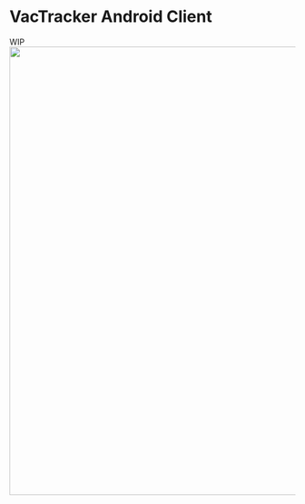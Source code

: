 # VacTracker Android Client
WIP
<img src="https://user-images.githubusercontent.com/4378161/127579113-55f3c610-56a0-4356-86db-530100894da4.png" height="790">

